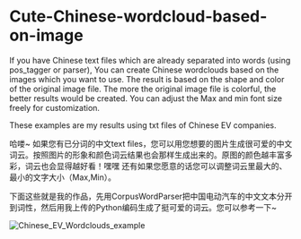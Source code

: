 # Cute-Chinese-wordcloud-based-on-image
If you have Chinese text files which are already separated into words (using pos_tagger or parser), You can create Chinese wordclouds based on the images which you want to use. The result is based on the shape and color of the original image file. The more the original image file is colorful, the better results would be created. You can adjust the Max and min font size freely for customization.

These examples are my results using txt files of Chinese EV companies.

哈喽~ 如果您有已分词的中文text files，您可以用您想要的图片生成很可爱的中文词云。按照图片的形象和颜色词云结果也会那样生成出来的。原图的颜色越丰富多彩，词云也会显得越好看！嘿嘿 还有如果您愿意的话您可以调整词云里最大的、最小的文字大小（Max,Min）。

下面这些就是我的作品，先用CorpusWordParser把中国电动汽车的中文文本分开到词性，然后用我上传的Python编码生成了挺可爱的词云。您可以参考一下~

![Chinese_EV_Wordclouds_example](https://user-images.githubusercontent.com/120891806/208289781-6abe7651-9086-4359-a3f0-24b65d6425c5.jpg)
